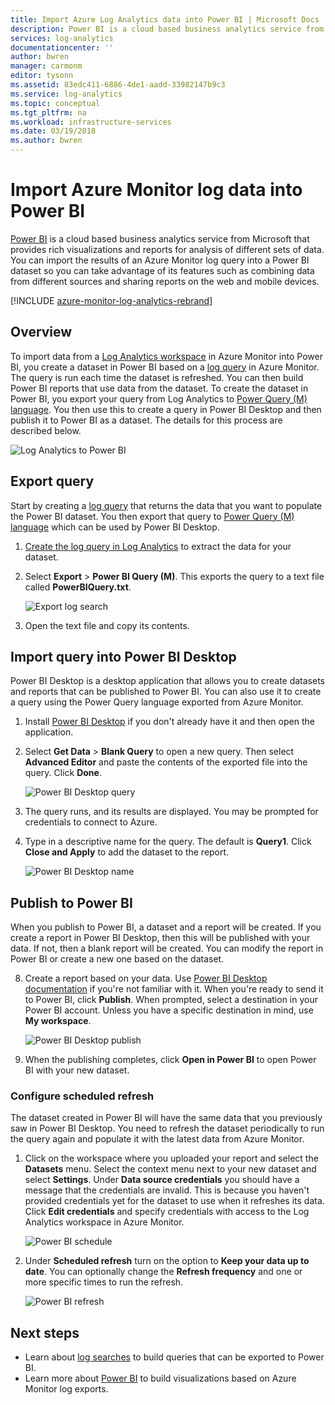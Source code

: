 ```yaml
---
title: Import Azure Log Analytics data into Power BI | Microsoft Docs
description: Power BI is a cloud based business analytics service from Microsoft that provides rich visualizations and reports for analysis of different sets of data.  This article describes how to configure and import Log Analytics data into Power BI and configure it to automatically refresh.
services: log-analytics
documentationcenter: ''
author: bwren
manager: carmonm
editor: tysonn
ms.assetid: 83edc411-6886-4de1-aadd-33982147b9c3
ms.service: log-analytics
ms.topic: conceptual
ms.tgt_pltfrm: na
ms.workload: infrastructure-services
ms.date: 03/19/2018
ms.author: bwren
---
```

# Import Azure Monitor log data into Power BI


[Power BI](https://powerbi.microsoft.com/documentation/powerbi-service-get-started/) is a cloud based business analytics service from Microsoft that provides rich visualizations and reports for analysis of different sets of data.  You can import the results of an Azure Monitor log query into a Power BI dataset so you can take advantage of its features  such as combining data from different sources and sharing reports on the web and mobile devices.

[!INCLUDE [azure-monitor-log-analytics-rebrand](../../../includes/azure-monitor-log-analytics-rebrand.md)]

## Overview
To import data from a [Log Analytics workspace](manage-access.md) in Azure Monitor into Power BI, you create a dataset in Power BI based on a [log query](../log-query/log-query-overview.md) in Azure Monitor.  The query is run each time the dataset is refreshed.  You can then build Power BI reports that use data from the dataset.  To create the dataset in Power BI, you export your query from Log Analytics to [Power Query (M) language](https://msdn.microsoft.com/library/mt807488.aspx).  You then use this to create a query in Power BI Desktop and then publish it to Power BI as a dataset.  The details for this process are described below.

![Log Analytics to Power BI](media/powerbi/overview.png)

## Export query
Start by creating a [log query](../log-query/log-query-overview.md) that returns the data that you want to populate the Power BI dataset.  You then export that query to [Power Query (M) language](https://msdn.microsoft.com/library/mt807488.aspx) which can be used by Power BI Desktop.

1. [Create the log query in Log Analytics](../log-query/get-started-portal.md) to extract the data for your dataset.
2. Select **Export** > **Power BI Query (M)**.  This exports the query to a text file called **PowerBIQuery.txt**. 

    ![Export log search](media/powerbi/export-analytics.png)

3. Open the text file and copy its contents.

## Import query into Power BI Desktop
Power BI Desktop is a desktop application that allows you to create datasets and reports that can be published to Power BI.  You can also use it to create a query using the Power Query language exported from Azure Monitor. 

1. Install [Power BI Desktop](https://powerbi.microsoft.com/desktop/) if you don't already have it and then open the application.
2. Select **Get Data** > **Blank Query** to open a new query.  Then select **Advanced Editor** and paste the contents of the exported file into the query. Click **Done**.

    ![Power BI Desktop query](media/powerbi/desktop-new-query.png)

5. The query runs, and its results are displayed.  You may be prompted for credentials to connect to Azure.  
6. Type in a descriptive name for the query.  The default is **Query1**. Click **Close and Apply** to add the dataset to the report.

    ![Power BI Desktop name](media/powerbi/desktop-results.png)



## Publish to Power BI
When you publish to Power BI, a dataset and a report will be created.  If you create a report in Power BI Desktop, then this will be published with your data.  If not, then a blank report will be created.  You can modify the report in Power BI or create a new one based on the dataset.

8. Create a report based on your data.  Use [Power BI Desktop documentation](https://docs.microsoft.com/power-bi/desktop-report-view) if you're not familiar with it.  When you're ready to send it to Power BI, click **Publish**.  When prompted, select a destination in your Power BI account.  Unless you have a specific destination in mind, use **My workspace**.

    ![Power BI Desktop publish](media/powerbi/desktop-publish.png)

3. When the publishing completes, click **Open in Power BI** to open Power BI with your new dataset.


### Configure scheduled refresh
The dataset created in Power BI will have the same data that you previously saw in Power BI Desktop.  You need to refresh the dataset periodically to run the query again and populate it with the latest data from Azure Monitor.  

1. Click on the workspace where you uploaded your report and select the **Datasets** menu. Select the context menu next to your new dataset and select **Settings**. Under **Data source credentials** you should have a message that the credentials are invalid.  This is because you haven't provided credentials yet for the dataset to use when it refreshes its data.  Click **Edit credentials** and specify credentials with access to the Log Analytics workspace in Azure Monitor.

    ![Power BI schedule](media/powerbi/powerbi-schedule.png)

5. Under **Scheduled refresh** turn on the option to **Keep your data up to date**.  You can optionally change the **Refresh frequency** and one or more specific times to run the refresh.

    ![Power BI refresh](media/powerbi/powerbi-schedule-refresh.png)



## Next steps
* Learn about [log searches](../log-query/log-query-overview.md) to build queries that can be exported to Power BI.
* Learn more about [Power BI](https://powerbi.microsoft.com) to build visualizations based on Azure Monitor log exports.